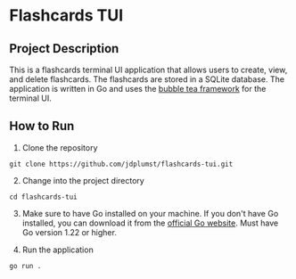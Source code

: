 # Flashcards TUI

## Project Description
This is a flashcards terminal UI application that allows users to create, view, and delete flashcards. The flashcards are stored in a SQLite database. The application is written in Go and uses the [bubble tea framework](https://github.com/charmbracelet/bubbletea) for the terminal UI.

## How to Run

1. Clone the repository
```
git clone https://github.com/jdplumst/flashcards-tui.git
```

2. Change into the project directory
```
cd flashcards-tui
```

3. Make sure to have Go installed on your machine. If you don't have Go installed, you can download it from the [official Go website](https://golang.org/). Must have Go version 1.22 or higher.

4. Run the application
```
go run .
```
